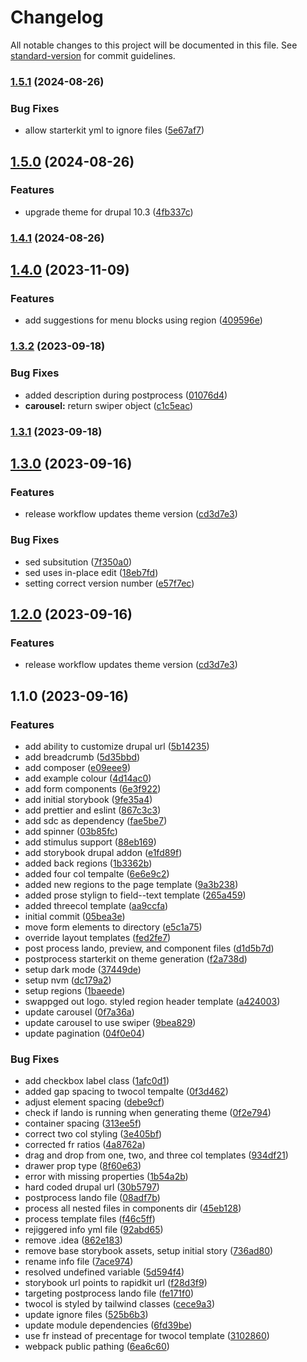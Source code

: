 # Changelog

All notable changes to this project will be documented in this file. See [standard-version](https://github.com/conventional-changelog/standard-version) for commit guidelines.

### [1.5.1](https://github.com/ZuCommunications/rapidkit_theme/compare/v1.5.0...v1.5.1) (2024-08-26)


### Bug Fixes

* allow starterkit yml to ignore files ([5e67af7](https://github.com/ZuCommunications/rapidkit_theme/commit/5e67af7567157ce4ce18fd8480b32f1e0ec67ff0))

## [1.5.0](https://github.com/ZuCommunications/rapidkit_theme/compare/v1.4.1...v1.5.0) (2024-08-26)


### Features

* upgrade theme for drupal 10.3 ([4fb337c](https://github.com/ZuCommunications/rapidkit_theme/commit/4fb337c16e418ee4a5790bf8a7e2a75143b1aa43))

### [1.4.1](https://github.com/ZuCommunications/rapidkit_theme/compare/v1.4.0...v1.4.1) (2024-08-26)

## [1.4.0](https://github.com/ZuCommunications/rapidkit_theme/compare/v1.3.2...v1.4.0) (2023-11-09)


### Features

* add suggestions for menu blocks using region ([409596e](https://github.com/ZuCommunications/rapidkit_theme/commit/409596edbe08bcf5fdd92679e5184697b0e1706e))

### [1.3.2](https://github.com/ZuCommunications/rapidkit_theme/compare/v1.3.1...v1.3.2) (2023-09-18)


### Bug Fixes

* added description during postprocess ([01076d4](https://github.com/ZuCommunications/rapidkit_theme/commit/01076d44d69a3a884a7f523b3c26fb970a08ded5))
* **carousel:** return swiper object ([c1c5eac](https://github.com/ZuCommunications/rapidkit_theme/commit/c1c5eac0a6b7fa624efb4867792506e90961ae9f))

### [1.3.1](https://github.com/ZuCommunications/rapidkit_theme/compare/v1.3.0...v1.3.1) (2023-09-18)

## [1.3.0](https://github.com/ZuCommunications/rapidkit_theme/compare/v1.1.0...v1.3.0) (2023-09-16)


### Features

* release workflow updates theme version ([cd3d7e3](https://github.com/ZuCommunications/rapidkit_theme/commit/cd3d7e3a1c417e175ff32306f3c08c39114f970e))


### Bug Fixes

* sed subsitution ([7f350a0](https://github.com/ZuCommunications/rapidkit_theme/commit/7f350a0f0f4c26a762169c897ce1cf909fd99d59))
* sed uses in-place edit ([18eb7fd](https://github.com/ZuCommunications/rapidkit_theme/commit/18eb7fd28bc4934e553987de454bf36b8fd5fc9b))
* setting correct version number ([e57f7ec](https://github.com/ZuCommunications/rapidkit_theme/commit/e57f7ec0aa22593ebd22dffc86a9fee030068ed0))

## [1.2.0](https://github.com/ZuCommunications/rapidkit_theme/compare/v1.1.0...v1.2.0) (2023-09-16)


### Features

* release workflow updates theme version ([cd3d7e3](https://github.com/ZuCommunications/rapidkit_theme/commit/cd3d7e3a1c417e175ff32306f3c08c39114f970e))

## 1.1.0 (2023-09-16)


### Features

* add ability to customize drupal url ([5b14235](https://github.com/ZuCommunications/rapidkit_theme/commit/5b14235b44cbd9bb6b2ac8a121517ed48b6b4fbb))
* add breadcrumb ([5d35bbd](https://github.com/ZuCommunications/rapidkit_theme/commit/5d35bbdc83992b9bf596ce754d4eb33644ff5f5a))
* add composer ([e09eee9](https://github.com/ZuCommunications/rapidkit_theme/commit/e09eee90961f088314957f359ae182ac531970fb))
* add example colour ([4d14ac0](https://github.com/ZuCommunications/rapidkit_theme/commit/4d14ac09c49e794dcdba2c4ae66656a811d71816))
* add form components ([6e3f922](https://github.com/ZuCommunications/rapidkit_theme/commit/6e3f9225ea1534f8200ad03bc820ce8600aeb1aa))
* add initial storybook ([9fe35a4](https://github.com/ZuCommunications/rapidkit_theme/commit/9fe35a454c5ad8e5b9ddf986e522934971aee550))
* add prettier and eslint ([867c3c3](https://github.com/ZuCommunications/rapidkit_theme/commit/867c3c3f724afefd53d93f4c46936f7f5845d88e))
* add sdc as dependency ([fae5be7](https://github.com/ZuCommunications/rapidkit_theme/commit/fae5be717da418c78e436c673e6efe1c00050b8f))
* add spinner ([03b85fc](https://github.com/ZuCommunications/rapidkit_theme/commit/03b85fcdc2282f11ea6f661ee89ee37a12f25048))
* add stimulus support ([88eb169](https://github.com/ZuCommunications/rapidkit_theme/commit/88eb169cb4d65cb7f34eefe8ab2246d3b74702ad))
* add storybook drupal addon ([e1fd89f](https://github.com/ZuCommunications/rapidkit_theme/commit/e1fd89f7776b17e24f7dbe10661ee708fd9c30ef))
* added back regions ([1b3362b](https://github.com/ZuCommunications/rapidkit_theme/commit/1b3362bb77bcc3772ddb16872a2a5fa6fccac813))
* added four col tempalte ([6e6e9c2](https://github.com/ZuCommunications/rapidkit_theme/commit/6e6e9c271ee2d62828a13b6e1c3ee3a7e3275b49))
* added new regions to the page template ([9a3b238](https://github.com/ZuCommunications/rapidkit_theme/commit/9a3b238d7897eb0e030f5f7f7b1482bea49e475d))
* added prose stylign to field--text template ([265a459](https://github.com/ZuCommunications/rapidkit_theme/commit/265a459ff7f4b0230ff881252be57e764eb8bda0))
* added threecol template ([aa9ccfa](https://github.com/ZuCommunications/rapidkit_theme/commit/aa9ccfaf810dd7d0a30542d2248b3eb35a3b8524))
* initial commit ([05bea3e](https://github.com/ZuCommunications/rapidkit_theme/commit/05bea3e7e420f93048e32eb8b8bf88a8c20b3a51))
* move form elements to directory ([e5c1a75](https://github.com/ZuCommunications/rapidkit_theme/commit/e5c1a754f12b60a9a17cd7cfaa8da37d6e468bf1))
* override layout templates ([fed2fe7](https://github.com/ZuCommunications/rapidkit_theme/commit/fed2fe7616b7bff666c1c36724fc4708ce6716df))
* post process lando, preview, and component files ([d1d5b7d](https://github.com/ZuCommunications/rapidkit_theme/commit/d1d5b7d46d790d2b49347a37fa106491fc312f2a))
* postprocess starterkit on theme generation ([f2a738d](https://github.com/ZuCommunications/rapidkit_theme/commit/f2a738d298399822b45028faae4e1a75e2520963))
* setup dark mode ([37449de](https://github.com/ZuCommunications/rapidkit_theme/commit/37449de02ef1ee119d158e2d23cb3d7fe88d767f))
* setup nvm ([dc179a2](https://github.com/ZuCommunications/rapidkit_theme/commit/dc179a2530d576c2a01175a7d35d93e0d83ef7a2))
* setup regions ([1baeede](https://github.com/ZuCommunications/rapidkit_theme/commit/1baeedef5f5de0250544f7ea324fc3e57cee03c0))
* swappged out logo. styled region header template ([a424003](https://github.com/ZuCommunications/rapidkit_theme/commit/a4240035ce8ccb38f2b022ad77820c9459d14b38))
* update carousel ([0f7a36a](https://github.com/ZuCommunications/rapidkit_theme/commit/0f7a36a311f8bc03a7da0a6cf4ff6865d55d9400))
* update carousel to use swiper ([9bea829](https://github.com/ZuCommunications/rapidkit_theme/commit/9bea8290533ebec13187d6ad3f6437304a8fd800))
* update pagination ([04f0e04](https://github.com/ZuCommunications/rapidkit_theme/commit/04f0e0414ea7a02f62910ed745bf392cff89eadd))


### Bug Fixes

* add checkbox label class ([1afc0d1](https://github.com/ZuCommunications/rapidkit_theme/commit/1afc0d18cdf62a1dc16dd741022546fe8c5c50ee))
* added gap spacing to twocol tempalte ([0f3d462](https://github.com/ZuCommunications/rapidkit_theme/commit/0f3d462505298bc6cb5c3a744332bb9ccabcf987))
* adjust element spacing ([debe9cf](https://github.com/ZuCommunications/rapidkit_theme/commit/debe9cf17e872b184d3c954fc55daebc7dfcc85a))
* check if lando is running when generating theme ([0f2e794](https://github.com/ZuCommunications/rapidkit_theme/commit/0f2e794c8a71fffdf2248bbeb45a39f6152491dd))
* container spacing ([313ee5f](https://github.com/ZuCommunications/rapidkit_theme/commit/313ee5f437e25ff7e1d745f4b93658abbcbe17ed))
* correct two col styling ([3e405bf](https://github.com/ZuCommunications/rapidkit_theme/commit/3e405bf421d3f7da374ac28887c5065a802e5896))
* corrected fr ratios ([4a8762a](https://github.com/ZuCommunications/rapidkit_theme/commit/4a8762a54998f2a9bfb0dde2892a6a6d316601f5))
* drag and drop from one, two, and three col templates ([934df21](https://github.com/ZuCommunications/rapidkit_theme/commit/934df219962529b01dff06ac9aae0316b60412a4))
* drawer prop type ([8f60e63](https://github.com/ZuCommunications/rapidkit_theme/commit/8f60e6353b1c1964b22bdb2191e81e417808559e))
* error with missing properties ([1b54a2b](https://github.com/ZuCommunications/rapidkit_theme/commit/1b54a2bb5da387bceea42b8674ba3bc4aa28fa9b))
* hard coded drupal url ([30b5797](https://github.com/ZuCommunications/rapidkit_theme/commit/30b5797e810a3fca0b66c6db07f813048b5da9cb))
* postprocess lando file ([08adf7b](https://github.com/ZuCommunications/rapidkit_theme/commit/08adf7b37dd5408af3ab9bd1b64c2ed04f203db5))
* process all nested files in components dir ([45eb128](https://github.com/ZuCommunications/rapidkit_theme/commit/45eb1284c88d7c380a9df1191a7d3fea1a1e7801))
* process template files ([f46c5ff](https://github.com/ZuCommunications/rapidkit_theme/commit/f46c5fff3ad1fb20a3bab0baddfa6df53fda0618))
* rejiggered info yml file ([92abd65](https://github.com/ZuCommunications/rapidkit_theme/commit/92abd65feae5fa8eba61a0b632216a777f47a8fa))
* remove .idea ([862e183](https://github.com/ZuCommunications/rapidkit_theme/commit/862e1830b82ff1a85485a0446c40f270c171a29c))
* remove base storybook assets, setup initial story ([736ad80](https://github.com/ZuCommunications/rapidkit_theme/commit/736ad8030e5e5591e8c99ff123c7dc199e0fdda7))
* rename info file ([7ace974](https://github.com/ZuCommunications/rapidkit_theme/commit/7ace974480ac63e5defc6a73e04060f82ffdd9e6))
* resolved undefined variable ([5d594f4](https://github.com/ZuCommunications/rapidkit_theme/commit/5d594f4a4d03c294311bf864280a3f0bf2b52126))
* storybook url points to rapidkit url ([f28d3f9](https://github.com/ZuCommunications/rapidkit_theme/commit/f28d3f9321beddfe0d1f327d41cad1dec1b5708e))
* targeting postprocess lando file ([fe171f0](https://github.com/ZuCommunications/rapidkit_theme/commit/fe171f020879189e207789bf6ccdd01a99a8aa6c))
* twocol is styled by tailwind classes ([cece9a3](https://github.com/ZuCommunications/rapidkit_theme/commit/cece9a374c44a1eb415ddb5176c9027f1ca5d53f))
* update ignore files ([525b6b3](https://github.com/ZuCommunications/rapidkit_theme/commit/525b6b38f1a3f2defd58cc9196fcc147110d98c3))
* update module dependencies ([6fd39be](https://github.com/ZuCommunications/rapidkit_theme/commit/6fd39bea0097dcf955913d927792e1a8975956f3))
* use fr instead of precentage for twocol template ([3102860](https://github.com/ZuCommunications/rapidkit_theme/commit/31028601d7a4ffee112de8eccec5f3324037881b))
* webpack public pathing ([6ea6c60](https://github.com/ZuCommunications/rapidkit_theme/commit/6ea6c60b4ed4d8ea8bb0196ec7d984a194299008))
